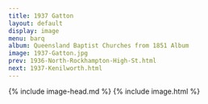 ```yaml
---
title: 1937 Gatton
layout: default
display: image
menu: barq
album: Queensland Baptist Churches from 1851 Album
image: 1937-Gatton.jpg
prev: 1936-North-Rockhampton-High-St.html
next: 1937-Kenilworth.html
---
```

{% include image-head.md %}
{% include image.html %}